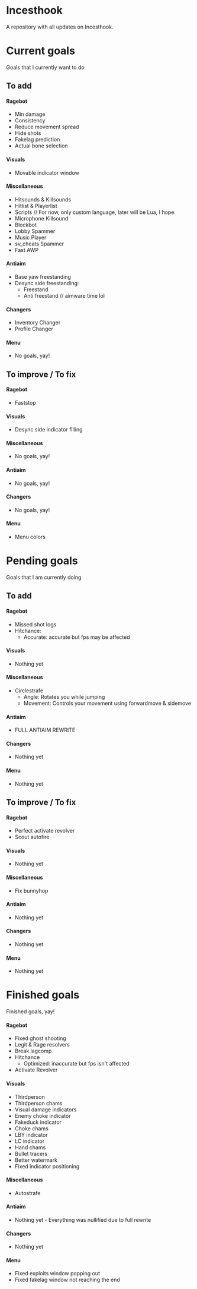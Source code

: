 # Incesthook
A repository with all updates on Incesthook.

# Current goals
Goals that I currently want to do
## To add
#### Ragebot
- Min damage
- Consistency
- Reduce movement spread
- Hide shots
- Fakelag prediction
- Actual bone selection
#### Visuals
- Movable indicator window
#### Miscellaneous
- Hitsounds & Killsounds
- Hitlist & Playerlist
- Scripts // For now, only custom language, later will be Lua, I hope.
- Microphone Killsound
- Blockbot
- Lobby Spammer
- Music Player
- sv_cheats Spammer
- Fast AWP
#### Antiaim
- Base yaw freestanding
- Desync side freestanding:
  - Freestand
  - Anti freestand // aimware time lol
#### Changers
- Inventory Changer
- Profile Changer
#### Menu
- No goals, yay!
## To improve / To fix
#### Ragebot
- Faststop
#### Visuals
- Desync side indicator filling
#### Miscellaneous
- No goals, yay!
#### Antiaim
- No goals, yay!
#### Changers
- No goals, yay!
#### Menu
- Menu colors

# Pending goals
Goals that I am currently doing
## To add
#### Ragebot
- Missed shot logs
- Hitchance:
  - Accurate: accurate but fps may be affected
#### Visuals
- Nothing yet
#### Miscellaneous
- Circlestrafe
  - Angle: Rotates you while jumping
  - Movement: Controls your movement using forwardmove & sidemove
#### Antiaim
- FULL ANTIAIM REWRITE
#### Changers
- Nothing yet
#### Menu
- Nothing yet
## To improve / To fix
#### Ragebot
- Perfect activate revolver
- Scout autofire
#### Visuals
- Nothing yet
#### Miscellaneous
- Fix bunnyhop
#### Antiaim
- Nothing yet
#### Changers
- Nothing yet
#### Menu
- Nothing yet

# Finished goals
Finished goals, yay!
#### Ragebot
- Fixed ghost shooting
- Legit & Rage resolvers
- Break lagcomp
- Hitchance
  - Optimized: inaccurate but fps isn't affected
- Activate Revolver
#### Visuals
- Thirdperson
- Thirdperson chams
- Visual damage indicators
- Enemy choke indicator
- Fakeduck indicator
- Choke chams
- LBY indicator
- LC indicator
- Hand chams
- Bullet tracers
- Better watermark
- Fixed indicator positioning
#### Miscellaneous
- Autostrafe
#### Antiaim
- Nothing yet - Everything was nullified due to full rewrite
#### Changers
- Nothing yet
#### Menu
- Fixed exploits window popping out
- Fixed fakelag window not reaching the end
